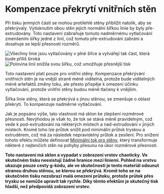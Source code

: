 Kompenzace překrytí vnitřních stěn
====
Při tisku jemných částí se mohou protilehlé stěny přiblížit natolik, aby se překrývaly. Vytisknutím obou stěn jejich normální šířkou linie by byly pře-extrudovány. Toto nastavení zabraňuje tomuto nadměrnému vytlačování zmenšením šířky jedné z linií, což tomuto pře-extrudování zabrání a dosahuje se lepší přesnosti rozměrů.

![Všechny linie jsou vytlačovány v plné šířce a vytvářejí tak část, která bude příliš široká](../../../articles/images/travel_compensate_overlapping_walls_x_enabled_disabled.png)
![Polovina linií snížila svou šířku, což umožňuje přesnější tisk](../../../articles/images/travel_compensate_overlapping_walls_x_enabled_enabled.png)

Toto nastavení platí pouze pro vnitřní stěny. Kompenzace překrývání vnitřních stěn je na vnější straně méně viditelná, protože bude viditelných méně artefaktů změny toku, ale přesto přispěje k omezení účinku vytlačování, protože vnitřní stěny budou méně tlačeny k vnějším.

Šířka linie stěny, která se překrývá s jinou stěnou, se zmenšuje o oblast překrytí. To kompenzuje nadměrné vytlačování.

Jak je popsáno výše, tato vlastnost má sklon ke zlepšení rozměrové přesnosti. Nevýhodou je však to, že tok se stává méně pravidelným, což vede k pod-extrudování na některých místech a nad-extrudování v jiných místech. Kromě toho lze průtok snížit pod minimální průtok tryskou a extrudérem, což má za následek nepravidelný průtok a zesílení. Pro snížení tohoto efektu můžete definovat [Minimální tok pro stěny](wall_min_flow.md), který transformuje některé z nejtenčích stěn na pohyby přesunu na úkor rozměrové přesnosti.

**Toto nastavení má sklon a vypadat v zobrazení vrstev chaoticky. Ve skutečném tisku neexistují žádné hranice mezi liniemi. Pohled na vrstvu ukazuje pouze cesty g-kódu, ale ve skutečnosti je tento materiál odsunut stranou druhou stěnou, se kterou se překrývá. Kromě toho se na skutečném tisku nezobrazí malá omezení průtoku, protože průtok přes trysku se nemůže upravit tak rychle. Díky těmto efektům je skutečný tisk hladší, než předpovídá zobrazení vrstev.**
